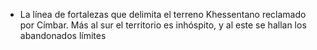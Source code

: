 - La línea de fortalezas que delimita el terreno Khessentano reclamado por Címbar. Más al sur el territorio es inhóspito, y al este se hallan los abandonados límites